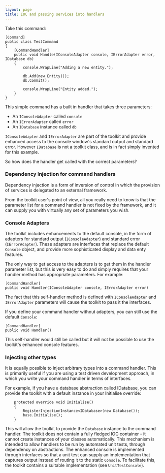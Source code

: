 ```yaml
---
layout: page
title: IOC and passing services into handlers 
---
```


Take this command:

    [Command]
    public class TestCommand
    {
        [CommandHandler]
        public void Handle(IConsoleAdapter console, IErrorAdapter error, IDatabase db)
        {
            console.WrapLine("Adding a new entity.");

            db.Add(new Entity());
            db.Commit();

            console.WrapLine("Entity added.");
        }
    }

This simple command has a built in handler that takes three parameters:

* An ```IConsoleAdapter``` called ```console```
* An ```IErrorAdapter``` called ```error```
* An ```IDatabase``` instance called ```db```

```IConsoleAdapter``` and ```IErrorAdapter``` are part of the toolkit and provide enhanced access to the console window's standard output and standard error. However ```IDatabase``` is not a toolkit class, and is in fact simply invented for this example.

So how does the handler get called with the correct parameters?

### Dependency Injection for command handlers
Dependency injection is a form of inversion of control in which the provision of services is delegated to an external framework.

From the toolkit user's point of view, all you really need to know is that the parameter list for a command handler is not fixed by the framework, and it can supply you with virtually any set of parameters you wish.

### Console Adapters
The toolkit includes enhancements to the default console, in the form of adapters for standard output (```IConsoleAdapter```) and standard error (```IErrorAdapter```). These adapters are interfaces that replace the default ```Console``` object, and provide more sophisticated display and data enty features.

The only way to get access to the adapters is to get them in the handler parameter list, but this is very easy to do and simply requires that your handler method has appropriate parameters. For example:

	[CommandHandler]
	public void Handler(IConsoleAdapter console, IErrorAdapter error)

The fact that this self-handler method is defined with ```IConsoleAdapter``` and ```IErrorAdapter``` parameters will cause the toolkit to pass it the interfaces.

If you define your command handler without adapters, you can still use the default ```Console```:

	[CommandHandler]
	public void Handler()

This self-handler would still be called but it will not be possible to use the toolkit's enhanced console features.

### Injecting other types
It is equally possible to inject arbitrary types into a command handler. This is primarily useful if you are using a test driven development approach, in which you write your command handler in terms of interfaces.

For example, if you have a database abstraction called IDatabase, you can provide the toolkit with a default instance in your Initialise override:

        protected override void Initialise()
        {
            RegisterInjectionInstance<IDatabase>(new Database());
            base.Initialise();
        }

This will allow the toolkit to provide the ```Database``` instance to the command handler. The toolkit does not contain a fully fledged IOC container - it cannot create instances of your classes automatically. This mechanism is intended to allow handlers to be run by automated unit tests, through dependency on abstractions. The enhanced console is implemented through interfaces so that a unit test can supply an  implementation that captures output instead of routing it to the static ```Console```. To facilitate this, the toolkit contains a suitable implementation (see ```UnitTestConsole```).